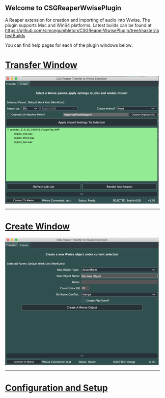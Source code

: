 ## Welcome to CSGReaperWwisePlugin
A Reaper extension for creation and importing of audio into Wwise.
The plugin supports Mac and Win64 platforms. Latest builds can be found at <https://github.com/simongumbleton/CSGReaperWwisePlugin/tree/master/latestBuilds>

You can find help pages for each of the plugin windows below:

# [Transfer Window](docs/pages/transferhelp.md)
<img src="docs/images/PluginWindowMain.png" width="500">

****

# [Create Window](docs/pages/createhelp.md)
<img src="docs/images/PluginWindowCreate.png" width="500">

****

# [Configuration and Setup ](docs/pages/configsetup.md)
